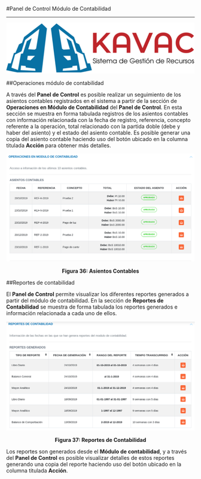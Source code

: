 #Panel de Control Módulo de Contabilidad
****************************************

![Screenshot](../img/logokavac.png#imagen)

##Operaciones módulo de contabilidad


A través del **Panel de Control** es posible realizar un seguimiento de los asientos contables registrados en el sistema a partir de la sección de **Operaciones en Módulo de Contabilidad** del **Panel de Control**.   En esta sección se muestra en forma tabulada registros de los asientos contables con información relacionada con la fecha de registro, referencia, concepto referente a la operación, total relacionado con la partida doble (debe y haber del asiento) y el estado  del asiento contable. Es posible generar una copia del asiento contable haciendo uso del botón ubicado en la columna titulada **Acción** para obtener más detalles. 


![Screenshot](../img/figure_36.png)<div style="text-align: center;font-weight: bold">Figura 36: Asientos Contables</div>

##Reportes de contabilidad


El **Panel de Control** permite visualizar los diferentes reportes generados a partir del módulo de contabilidad.    En la sección de **Reportes de Contabilidad** se muestra de forma tabulada los reportes generados e información relacionada a cada uno de ellos. 


![Screenshot](../img/figure_37.png)<div style="text-align: center;font-weight: bold">Figura 37: Reportes de Contabilidad</div>

Los reportes son generados desde el **Módulo de contabilidad**, y a través del **Panel de Control** es posible visualizar detalles de estos reportes generando una copia del reporte haciendo uso del botón ubicado en la columna titulada **Acción**. 











